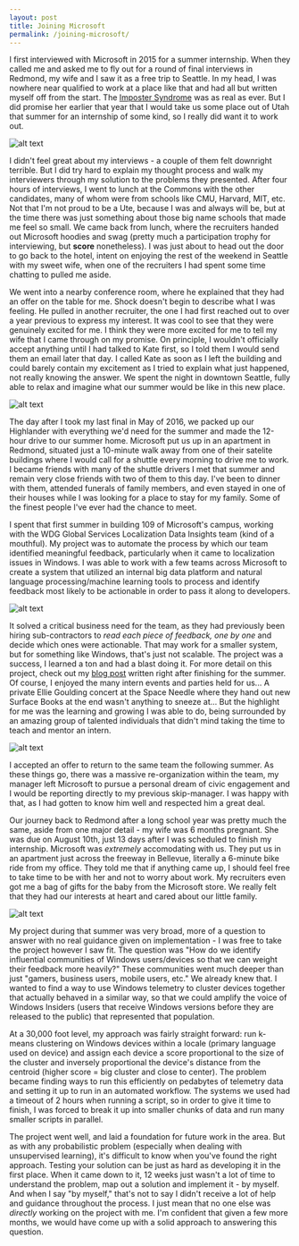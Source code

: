 ```yaml
---
layout: post
title: Joining Microsoft
permalink: /joining-microsoft/
---
```


I first interviewed with Microsoft in 2015 for a summer internship. When they called me and asked me to fly out for a round of final interviews in Redmond, my wife and I saw it as a free trip to Seattle. In my head, I was nowhere near qualified to work at a place like that and had all but written myself off from the start. The [Imposter Syndrome](https://en.wikipedia.org/wiki/Impostor_syndrome) was as real as ever. But I did promise her earlier that year that I would take us some place out of Utah that summer for an internship of some kind, so I really did want it to work out.

![alt text](/resources/images/Microsoft/sign.jpg)

I didn't feel great about my interviews - a couple of them felt downright terrible. But I did try hard to explain my thought process and walk my interviewers through my solution to the problems they presented. After four hours of interviews, I went to lunch at the Commons with the other candidates, many of whom were from schools like CMU, Harvard, MIT, etc. Not that I'm not proud to be a Ute, because I was and always will be, but at the time there was just something about those big name schools that made me feel so small. We came back from lunch, where the recruiters handed out Microsoft hoodies and swag (pretty much a participation trophy for interviewing, but **score** nonetheless). I was just about to head out the door to go back to the hotel, intent on enjoying the rest of the weekend in Seattle with my sweet wife, when one of the recruiters I had spent some time chatting to pulled me aside.

We went into a nearby conference room, where he explained that they had an offer on the table for me. Shock doesn't begin to describe what I was feeling. He pulled in another recruiter, the one I had first reached out to over a year previous to express my interest. It was cool to see that they were genuinely excited for me. I think they were more excited for me to tell my wife that I came through on my promise. On principle, I wouldn't officially accept anything until I had talked to Kate first, so I told them I would send them an email later that day. I called Kate as soon as I left the building and could barely contain my excitement as I tried to explain what just happened, not really knowing the answer. We spent the night in downtown Seattle, fully able to relax and imagine what our summer would be like in this new place.

![alt text](/resources/images/Microsoft/seattle.jpg)

The day after I took my last final in May of 2016, we packed up our Highlander with everything we'd need for the summer and made the 12-hour drive to our summer home. Microsoft put us up in an apartment in Redmond, situated just a 10-minute walk away from one of their satelite buildings where I would call for a shuttle every morning to drive me to work. I became friends with many of the shuttle drivers I met that summer and remain very close friends with two of them to this day. I've been to dinner with them, attended funerals of family members, and even stayed in one of their houses while I was looking for a place to stay for my family. Some of the finest people I've ever had the chance to meet.

I spent that first summer in building 109 of Microsoft's campus, working with the WDG Global Services Localization Data Insights team (kind of a mouthful). My project was to automate the process by which our team identified meaningful feedback, particularly when it came to localization issues in Windows. I was able to work with a few teams across Microsoft to create a system that utilized an internal big data platform and natural language processing/machine learning tools to process and identify feedback most likely to be actionable in order to pass it along to developers. 

![alt text](/resources/images/Microsoft/project.jpg)

It solved a critical business need for the team, as they had previously been hiring sub-contractors to _read each piece of feedback, one by one_ and decide which ones were actionable. That may work for a smaller system, but for something like Windows, that's just not scalable. The project was a success, I learned a ton and had a blast doing it. For more detail on this project, check out my [blog post](/Microsoft-Summer2016/) written right after finishing for the summer. Of course, I enjoyed the many intern events and parties held for us... A private Ellie Goulding concert at the Space Needle where they hand out new Surface Books at the end wasn't anything to sneeze at... But the highlight for me was the learning and growing I was able to do, being surrounded by an amazing group of talented individuals that didn't mind taking the time to teach and mentor an intern.

![alt text](/resources/images/Microsoft/team.jpg)

I accepted an offer to return to the same team the following summer. As these things go, there was a massive re-organization within the team, my manager left Microsoft to pursue a personal dream of civic engagement and I would be reporting directly to my previous skip-manager. I was happy with that, as I had gotten to know him well and respected him a great deal. 

Our journey back to Redmond after a long school year was pretty much the same, aside from one major detail - my wife was 6 months pregnant. She was due on August 10th, just 13 days after I was scheduled to finish my internship. Microsoft was _extremely_ accomodating with us. They put us in an apartment just across the freeway in Bellevue, literally a 6-minute bike ride from my office. They told me that if anything came up, I should feel free to take time to be with her and not to worry about work. My recruiters even got me a bag of gifts for the baby from the Microsoft store. We really felt that they had our interests at heart and cared about our little family.

![alt text](/resources/images/Microsoft/baby.jpg)

My project during that summer was very broad, more of a question to answer with no real guidance given on implementation - I was free to take the project however I saw fit. The question was "How do we identify influential communities of Windows users/devices so that we can weight their feedback more heavily?" These communities went much deeper than just "gamers, business users, mobile users, etc." We already knew that. I wanted to find a way to use Windows telemetry to cluster devices together that actually behaved in a similar way, so that we could amplify the voice of Windows Insiders (users that receive Windows versions before they are released to the public) that represented that population.

At a 30,000 foot level, my approach was fairly straight forward: run k-means clustering on Windows devices within a locale (primary language used on device) and assign each device a score proportional to the size of the cluster and inversely proportional the device's distance from the centroid (higher score = big cluster and close to center). The problem became finding ways to run this efficiently on pedabytes of telemetry data and setting it up to run in an automated workflow. The systems we used had a timeout of 2 hours when running a script, so in order to give it time to finish, I was forced to break it up into smaller chunks of data and run many smaller scripts in parallel.

The project went well, and laid a foundation for future work in the area. But as with any probabilistic problem (especially when dealing with unsupervised learning), it's difficult to know when you've found the right approach. Testing your solution can be just as hard as developing it in the first place. When it came down to it, 12 weeks just wasn't a lot of time to understand the problem, map out a solution and implement it - by myself. And when I say "by myself," that's not to say I didn't receive a lot of help and guidance throughout the process. I just mean that no one else was _directly_ working on the project with me. I'm confident that given a few more months, we would have come up with a solid approach to answering this question.

